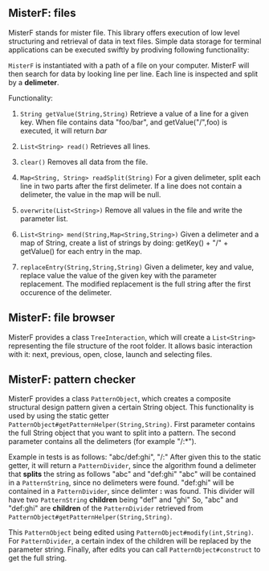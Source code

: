 ## MisterF: files

MisterF stands for mister file. This library offers execution of low level structuring and retrieval of data in text files. Simple data storage for terminal applications can 
be executed swiftly by prodiving following functionality:

``MisterF`` is instantiated with a path of a file on your computer. MisterF will then search for data by looking line per line. Each line is inspected and split by a **delimeter**.

Functionality:
1) ``String getValue(String,String)``
   Retrieve a value of a line for a given key. When file contains data "foo/bar", and getValue("/",foo) is executed, it will return _bar_

2) ``List<String> read()``
   Retrieves all lines.

3) ``clear()``
   Removes all data from the file.

4) ``Map<String, String> readSplit(String)``
   For a given delimeter, split each line in two parts after the first delimeter. If a line does not contain a delimeter, the value in the map will be null.

5) ``overwrite(List<String>)``
   Remove all values in the file and write the parameter list.

6) ``List<String> mend(String,Map<String,String>)``
   Given a delimeter and a map of String, create a list of strings by doing: getKey() + "/" + getValue() for each entry in the map.

7) ``replaceEntry(String,String,String)``
   Given a delimeter, key and value, replace value the value of the given key with the parameter replacement. The modified replacement is the full string after the first occurence of the delimeter.

## MisterF: file browser

MisterF provides a class ``TreeInteraction``, which will create a ``List<String>`` representing the file structure of the root folder. It allows basic interaction with it: next, previous, open, close, launch and selecting files.

## MisterF: pattern checker

MisterF provides a class ``PatternObject``, which creates a composite structural design pattern given a certain String object. This functionality is used by using the static getter ``PatternObject#getPatternHelper(String,String)``.
First parameter contains the full String object that you want to split into a pattern. The second parameter contains all the delimeters (for example "/:*").

Example in tests is as follows: "abc/def:ghi", "/:"
After given this to the static getter, it will return a ``PatternDivider``, since the algorithm found a delimeter that **splits** the string as follows "abc" and "def:ghi"
"abc" will be contained in a ``PatternString``, since no delimeters were found.
"def:ghi" will be contained in a ``PatternDivider``, since delimter **:** was found. This divider will have two ``PatternString`` **children** being "def" and "ghi" 
So, "abc" and "def:ghi" are **children** of the ``PatternDivider`` retrieved from ``PatternObject#getPatternHelper(String,String)``.

This ``PatternObject`` being edited using ``PatternObject#modify(int,String)``. For ``PatternDivider``, a certain index of the children will be replaced by the parameter string.
Finally, after edits you can call ``PatternObject#construct`` to get the full string.
